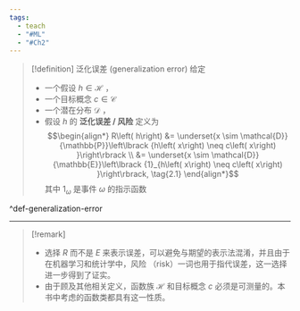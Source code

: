 ```yaml
---
tags:
  - teach
  - "#ML"
  - "#Ch2"
---
```

> [!definition] 泛化误差 (generalization error)
> 给定
> - 一个假设 $h \in \mathcal{H}$ ，
> - 一个目标概念 $c \in \mathcal{C}$ 
> - 一个潜在分布 $\mathcal{D}$ ，
> - 假设 $h$ 的 **泛化误差 / 风险** 定义为
> $$\begin{align*}
> R\left( h\right) 
> &= \underset{x \sim \mathcal{D}}{\mathbb{P}}\left\lbrack {h\left( x\right) \neq c\left( x\right) }\right\rbrack \\
> &= \underset{x \sim \mathcal{D}}{\mathbb{E}}\left\lbrack {1}_{h\left( x\right) \neq c\left( x\right) }\right\rbrack, \tag{2.1}
> \end{align*}$$
其中 ${1}_{\omega }$ 是事件 $\omega$ 的指示函数

^def-generalization-error

---
> [!remark]
> - 选择 $R$ 而不是 $E$ 来表示误差，可以避免与期望的表示法混淆，并且由于在机器学习和统计学中，风险 （risk）一词也用于指代误差，这一选择进一步得到了证实。 
> - 由于顾及其他相关定义，函数族 $\mathcal{H}$ 和目标概念 $c$ 必须是可测量的。本书中考虑的函数类都具有这一性质。